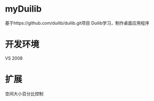 # myDuilib
基于https://github.com/duilib/duilib.git项目 Duilib学习，制作桌面应用程序 
# 开发环境
VS 2008
# 扩展
空间大小百分比控制
